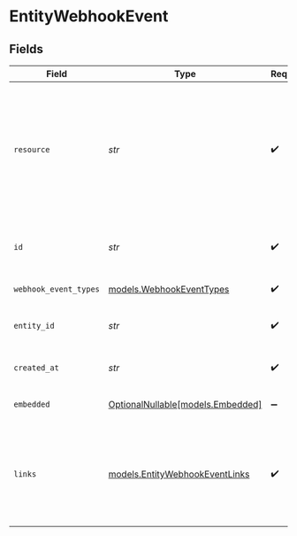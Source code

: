 # EntityWebhookEvent


## Fields

| Field                                                                                                             | Type                                                                                                              | Required                                                                                                          | Description                                                                                                       | Example                                                                                                           |
| ----------------------------------------------------------------------------------------------------------------- | ----------------------------------------------------------------------------------------------------------------- | ----------------------------------------------------------------------------------------------------------------- | ----------------------------------------------------------------------------------------------------------------- | ----------------------------------------------------------------------------------------------------------------- |
| `resource`                                                                                                        | *str*                                                                                                             | :heavy_check_mark:                                                                                                | Indicates the response contains a webhook event object. Will always contain the string `event` for this endpoint. | event                                                                                                             |
| `id`                                                                                                              | *str*                                                                                                             | :heavy_check_mark:                                                                                                | The identifier uniquely referring to this event.                                                                  | event_GvJ8WHrp5isUdRub9CJyH                                                                                       |
| `webhook_event_types`                                                                                             | [models.WebhookEventTypes](../models/webhookeventtypes.md)                                                        | :heavy_check_mark:                                                                                                | The event's type                                                                                                  | payment-link.paid                                                                                                 |
| `entity_id`                                                                                                       | *str*                                                                                                             | :heavy_check_mark:                                                                                                | The entity token that triggered the event                                                                         | pl_qng5gbbv8NAZ5gpM5ZYgx                                                                                          |
| `created_at`                                                                                                      | *str*                                                                                                             | :heavy_check_mark:                                                                                                | The event's date time of creation.                                                                                | 2024-06-10T14:23:45Z                                                                                              |
| `embedded`                                                                                                        | [OptionalNullable[models.Embedded]](../models/embedded.md)                                                        | :heavy_minus_sign:                                                                                                | Full payload of the event.                                                                                        |                                                                                                                   |
| `links`                                                                                                           | [models.EntityWebhookEventLinks](../models/entitywebhookeventlinks.md)                                            | :heavy_check_mark:                                                                                                | An object with several relevant URLs. Every URL object will contain an `href` and a `type` field.                 |                                                                                                                   |